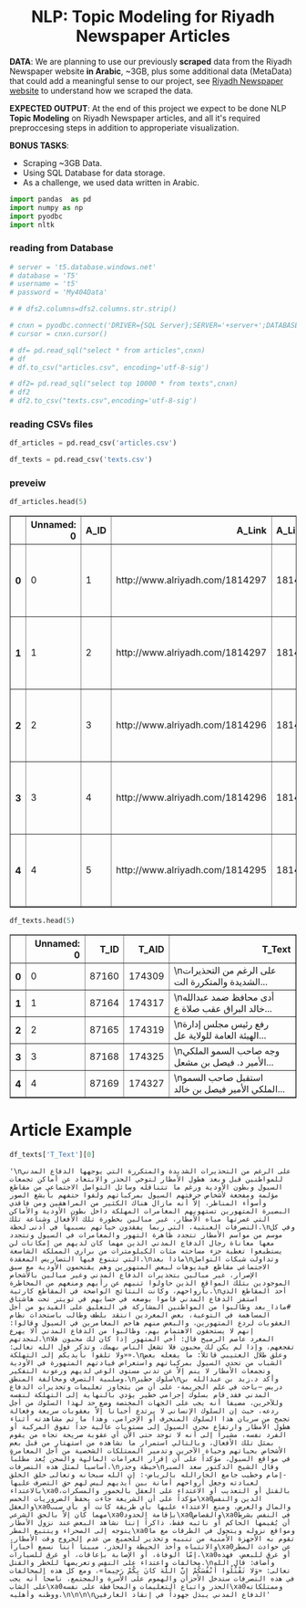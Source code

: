 # <center>NLP: Topic Modeling for Riyadh Newspaper Articles</center>



**DATA**: We are planning to use our previously **scraped** data from the Riyadh Newspaper website **in Arabic**, ~3GB, plus some additional data (MetaData) that could add a meaningful sense to our project, see [Riyadh Newspaper website](http://www.alriyadh.com/1814297) to understand how we scraped the data.

**EXPECTED OUTPUT**: At the end of this project we expect to be done NLP **Topic Modeling** on Riyadh Newspaper articles, and all it's required preproccesing steps in addition to approperiate visualization.

**BONUS TASKS**: 
- Scraping ~3GB Data. 
- Using SQL Database for data storage. 
- As a challenge, we used data written in Arabic.


```python
import pandas  as pd
import numpy as np
import pyodbc
import nltk
```

### reading from Database


```python
# server = 't5.database.windows.net'
# database = 'T5'
# username = 't5'
# password = 'My404Data'

# # dfs2.columns=dfs2.columns.str.strip()

# cnxn = pyodbc.connect('DRIVER={SQL Server};SERVER='+server+';DATABASE='+database+';UID='+username+';PWD='+ password)
# cursor = cnxn.cursor()
```


```python
# df= pd.read_sql("select * from articles",cnxn)
# df
# df.to_csv("articles.csv", encoding='utf-8-sig')
```


```python
# df2= pd.read_sql("select top 10000 * from texts",cnxn)
# df2
# df2.to_csv("texts.csv",encoding='utf-8-sig')
```

### reading CSVs files


```python
df_articles = pd.read_csv('articles.csv')
```


```python
df_texts = pd.read_csv('texts.csv')
```

### preveiw


```python
df_articles.head(5)
```




<div>
<style scoped>
    .dataframe tbody tr th:only-of-type {
        vertical-align: middle;
    }

    .dataframe tbody tr th {
        vertical-align: top;
    }

    .dataframe thead th {
        text-align: right;
    }
</style>
<table border="1" class="dataframe">
  <thead>
    <tr style="text-align: right;">
      <th></th>
      <th>Unnamed: 0</th>
      <th>A_ID</th>
      <th>A_Link</th>
      <th>A_LinkNum</th>
      <th>A_Timestr</th>
      <th>A_Cat</th>
      <th>A_Auth</th>
      <th>A_Title1</th>
      <th>A_Title2</th>
      <th>A_Paragraphs</th>
      <th>A_Words</th>
      <th>A_Characters</th>
    </tr>
  </thead>
  <tbody>
    <tr>
      <th>0</th>
      <td>0</td>
      <td>1</td>
      <td>http://www.alriyadh.com/1814297</td>
      <td>1814297</td>
      <td>&amp;nbsp; \n\t\t\t\t\t\t\n\t\t\t\t\t\t\t\t\t\t\t\...</td>
      <td>المحليات</td>
      <td>الرياض - "الرياض"</td>
      <td>إلى ما بعد اجتماع مجموعة أوبك بلس</td>
      <td>السعودية تؤجل الإعلان عن أسعار الخام لشهر مايو</td>
      <td>8</td>
      <td>339</td>
      <td>1962</td>
    </tr>
    <tr>
      <th>1</th>
      <td>1</td>
      <td>2</td>
      <td>http://www.alriyadh.com/1814297</td>
      <td>1814297</td>
      <td>&amp;nbsp; \n\t\t\t\t\t\t\n\t\t\t\t\t\t\t\t\t\t\t\...</td>
      <td>المحليات</td>
      <td>الرياض - "الرياض"</td>
      <td>إلى ما بعد اجتماع مجموعة أوبك بلس</td>
      <td>السعودية تؤجل الإعلان عن أسعار الخام لشهر مايو</td>
      <td>8</td>
      <td>339</td>
      <td>1962</td>
    </tr>
    <tr>
      <th>2</th>
      <td>2</td>
      <td>3</td>
      <td>http://www.alriyadh.com/1814296</td>
      <td>1814296</td>
      <td>&amp;nbsp; \n\t\t\t\t\t\t\n\t\t\t\t\t\t\t\t\t\t\t\...</td>
      <td>المحليات</td>
      <td>وادي الدواسر - سعود آل مسيب</td>
      <td>NaN</td>
      <td>تعليم وادي الدواسر يبدأ المرحلة الثانية من خطة...</td>
      <td>3</td>
      <td>183</td>
      <td>1162</td>
    </tr>
    <tr>
      <th>3</th>
      <td>3</td>
      <td>4</td>
      <td>http://www.alriyadh.com/1814296</td>
      <td>1814296</td>
      <td>&amp;nbsp; \n\t\t\t\t\t\t\n\t\t\t\t\t\t\t\t\t\t\t\...</td>
      <td>المحليات</td>
      <td>وادي الدواسر - سعود آل مسيب</td>
      <td>NaN</td>
      <td>تعليم وادي الدواسر يبدأ المرحلة الثانية من خطة...</td>
      <td>3</td>
      <td>183</td>
      <td>1162</td>
    </tr>
    <tr>
      <th>4</th>
      <td>4</td>
      <td>5</td>
      <td>http://www.alriyadh.com/1814295</td>
      <td>1814295</td>
      <td>&amp;nbsp; \n\t\t\t\t\t\t\n\t\t\t\t\t\t\t\t\t\t\t\...</td>
      <td>المحليات</td>
      <td>الرياض - محمد الحيدر</td>
      <td>من برنامج إعانة الباحثين عن عمل</td>
      <td>"هدف" يودع 446 مليون ريال في حسابات المستفيدين</td>
      <td>4</td>
      <td>190</td>
      <td>1148</td>
    </tr>
  </tbody>
</table>
</div>




```python
df_texts.head(5)
```




<div>
<style scoped>
    .dataframe tbody tr th:only-of-type {
        vertical-align: middle;
    }

    .dataframe tbody tr th {
        vertical-align: top;
    }

    .dataframe thead th {
        text-align: right;
    }
</style>
<table border="1" class="dataframe">
  <thead>
    <tr style="text-align: right;">
      <th></th>
      <th>Unnamed: 0</th>
      <th>T_ID</th>
      <th>T_AID</th>
      <th>T_Text</th>
    </tr>
  </thead>
  <tbody>
    <tr>
      <th>0</th>
      <td>0</td>
      <td>87160</td>
      <td>174309</td>
      <td>\nعلى الرغم من التحذيرات الشديدة والمتكررة الت...</td>
    </tr>
    <tr>
      <th>1</th>
      <td>1</td>
      <td>87164</td>
      <td>174317</td>
      <td>\nأدى محافظ ضمد عبدالله خالد البراق عقب صلاة ع...</td>
    </tr>
    <tr>
      <th>2</th>
      <td>2</td>
      <td>87165</td>
      <td>174319</td>
      <td>\nرفع رئيس مجلس إدارة الهيئة العامة للولاية عل...</td>
    </tr>
    <tr>
      <th>3</th>
      <td>3</td>
      <td>87168</td>
      <td>174325</td>
      <td>\nوجه صاحب السمو الملكي الأمير د. فيصل بن مشعل...</td>
    </tr>
    <tr>
      <th>4</th>
      <td>4</td>
      <td>87169</td>
      <td>174327</td>
      <td>\nاستقبل صاحب السمو الملكي الأمير فيصل بن خالد...</td>
    </tr>
  </tbody>
</table>
</div>



# Article Example


```python
df_texts['T_Text'][0]
```




    '\nعلى الرغم من التحذيرات الشديدة والمتكررة التي يوجهها الدفاع المدني للمواطنين قبل وبعد هطول الأمطار لتوخي الحذر والابتعاد عن أماكن تجمعات السيول وبطون الأودية ورغم ما تتناقله وسائل التواصل الاجتماعي من مقاطع مؤلمة ومفجعة لأشخاص جرفتهم السيول بمركباتهم ولقوا حتفهم بأبشع الصور وأسوأء المناظر، إلاّ أنه مازال هناك الكثير من المراهقين ومن فاقدي البصيرة المتهورين تستهويهم المغامرات المهلكة داخل بطون الأودية والأماكن التي غمرتها مياه الأمطار، غير مبالين بخطورة تلك الأفعال وشناعة تلك التصرفات العبثية، التي ربما يفقدون حياتهم بسببها في أدنى لحظة.\nوفي كل موسم من مواسم الأمطار تتجدد ظاهرة التهور والمغامرات في السيول وتتجدد معها معاناة رجال الدفاع المدني الذين مهما كان لديهم من إمكانات لن يستطيعوا تغطية جزء مساحته مئات الكيلومترات من براري المملكة الشاسعة التي تتنوع فيها التضاريس المعقدة.\nماذا بعد\nوتداولت شبكات التواصل الاجتماعي مقاطع فيديوهات لبعض المتهورين وهم يقتحمون الأودية مع سبق الإصرار، غير مبالين بتحذيرات الدفاع المدني وغير مبالين بالأشخاص الموجودين بتلك المواقع الذين حاولوا ثنيهم عن رأيهم ومنعهم من المخاطرة بأرواحهم، وكانت النتائج الواضحة في المقاطع كارثية.\nأحد المقاطع الذي استفز الدفاع المدني قاموا بوضعه في حسابهم في تويتر تحت هاشتاق #ماذا_بعد وطالبوا من المواطنين المشاركة في التعليق على الفيديو من أجل المساهمة في التوعية، بعض المغردين انتقد بلطف وطالب باستحداث نظام العقوبات لردع المتهورين، والبعض منهم هاجم المغامرين في السيول وقالوا: إنهم لا يستحقون الاهتمام بهم، وطالبوا من الدفاع المدني ألا يهرع لنجدتهم.\nالمغرد عاصم الرميح قال: أخي المتهور إذا كان لك محبون فلا تفجعهم، وإذا لم يكن لك محبون فلا تشغل الناس بهمك، وتذكر قول الله تعالى: «ولا تلقوا بأيديكم إلى التهلكة».\nوعلق طلال العتيبي قائلاً: ما يفعله بعض الشباب من تحدي السيول بمركباتهم واستعراض قيادتهم المتهورة في الأودية وتجمعات الأمطار لا ينم إلاّ عن تدني مستوى الوعي لديهم ورعونة التفكير وسلبية التصرف ومخالفة المنطق.\nسلوك خطير\nوأكد د.زيد بن عبدالله بن دريس –باحث في علم الجريمة- على أن من يتجاوز تعليمات وتحذيرات الدفاع المدني فقد قام بسلوك إجرامي خطير يؤدي بالنهاية إلى التهلكة لنفسه وللآخرين، مضيفاً أنه يجب على الجهات المختصة وضع حد لهذا السلوك من أجل ردعه، حيث إن السلوك الإنساني لا يرتدع أحياناً إلاّ بعقوبات سريعة وفعالة تجمح من سريان هذا السلوك المنحرف أو الإجرامي، وهذا ما تم مشاهدته أثناء هطول الأمطار وارتفاع مجرى السيول إلى مستويات عالية جداً تفوق المركبة أو الفرد نفسه، مشيراً إلى أنه لا توجد حتى الآن أي عقوبة صريحة تجاه من يقوم بمثل تلك الأفعال، وبالتالي استمرار ما نشاهده من استهتار من قبل بعض الأشخاص بحياتهم وحياة الآخرين وتدمير الممتلكات الشخصية من أجل المغامرة في مواقع السيول، مؤكداً على أن إقرار الغرامات المالية والسجن يُعد مطلباً أساسياً لمثل هذه التصرفات.\nحيطة وحذر\nوقال الشيخ الدكتور سعد السبر -إمام وخطيب جامع الجارالله بالرياض-: إن الله سبحانه وتعالى خلق الخلق لعبادته وجعل أرواحهم أمانة بين أيديهم ليس لهم حق التصرف عليها بالاعتداء\xa0بالقتل أو التعذيب أو الاعتداء على العقل بالخمور والمسكرات، مؤكداً على أن الشريعة جاءت بحفظ الضروريات الخمس\xa0الدين والنفس والعقل\xa0والمال والعرض، ومنع الاعتداء عليها بأي طريقة كانت أو بأي سبب مهما كان إلاّ بالحق الشرعي\xa0بإقامة الحدود\xa0والقصاص\xa0في النفس بشرط أن يُقيمها الحاكم أو نائبه فقط، ذاكراً إننا نشاهد البعض عند نزول الأمطار يتوجه إلى الصحراء ويتتبع المطر\xa0ومواقع نزوله ويتجول في الطرقات مع ما تقوم به الأجهزة الأمنية من تنبيه وتحذير للجميع من عدم الخروج وقت الأمطار، والانتباه وأخذ الحيطة والحذر، مبيناً أننا نسمع أخباراً\xa0عن حوادث المطر إمّا الوفاة، أو الإصابة بإعاقات، أو غرق للسيارات،\xa0أو غرق للبعض، فهذه مخالفات واعتداء على النفس وتعريضها للخطر والقتل.\nوأضاف: قال الله تعالى: «وَلا تَقْتُلُوا أَنْفُسَكُمْ إِنَّ اللَّهَ كانَ بِكُمْ رَحِيماً»، ومع كل هذه المخالفات في هذه التصرفات ستدخل الأحزان والهموم على الأسرة والمجتمع، ناصحاً أنه يجب على الشاب\xa0الحذر واتباع التعليمات والمحافظة على نفسه\xa0وممتلكاته ووطنه وأهليه.\n\n\n\nالدفاع المدني يبذل جهوداً في إنقاذ الغارقين'



